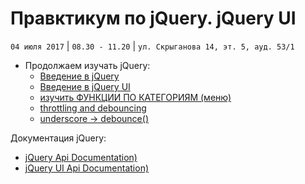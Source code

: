 # Правктикум по jQuery. jQuery UI
`04 июля 2017` | `08.30 - 11.20` | `ул. Скрыганова 14, эт. 5, ауд. 53/1`

* Продолжаем изучать jQuery:
    * [Введение в jQuery](http://jquery.page2page.ru/index.php5/%D0%92%D0%B2%D0%B5%D0%B4%D0%B5%D0%BD%D0%B8%D0%B5_%D0%B2_jQuery)
    * [Введение в jQuery UI](http://jquery.page2page.ru/index.php5/%D0%92%D0%B2%D0%B5%D0%B4%D0%B5%D0%BD%D0%B8%D0%B5_%D0%B2_jqueryui)
    * [изучить ФУНКЦИИ ПО КАТЕГОРИЯМ (меню)](http://jquery.page2page.ru)
    * [throttling and debouncing](https://css-tricks.com/the-difference-between-throttling-and-debouncing/)
    * [underscore -> debounce()](http://underscorejs.org/#debounce)


Документация jQuery:
* [jQuery Api Documentation)](https://api.jquery.com/)
* [jQuery UI Api Documentation)](http://api.jqueryui.com/)


